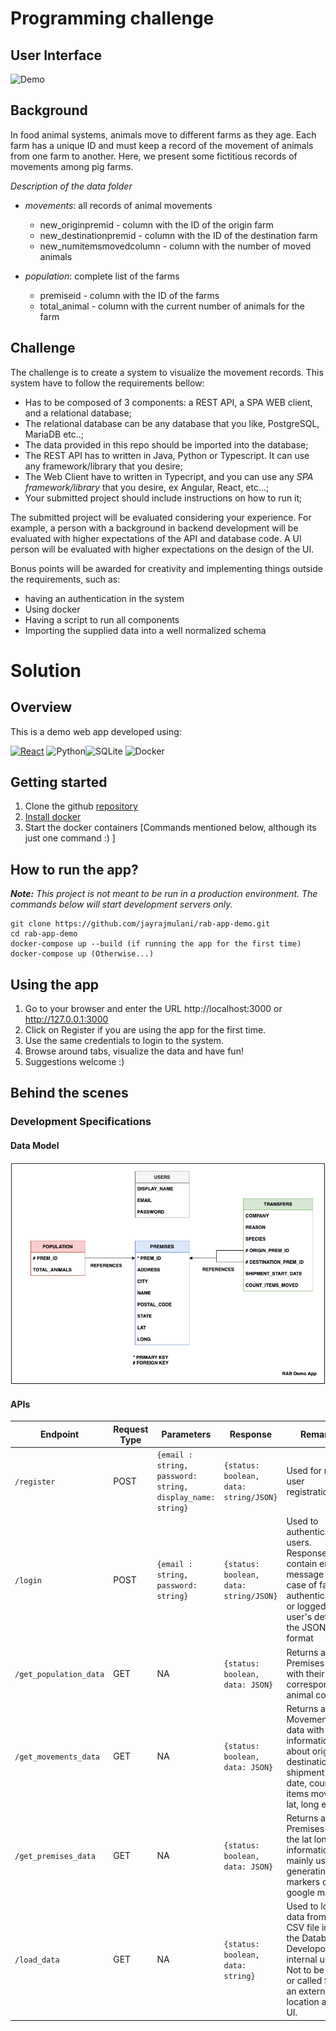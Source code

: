# Programming challenge

## User Interface

![Demo](./images/GIF.gif?raw=true "Demo")

## Background

In food animal systems, animals move to different farms as they age. Each farm has a unique ID and must keep a record of the movement of animals from one farm to another. Here, we present some fictitious records of movements among pig farms.

_Description of the data folder_

- _movements_: all records of animal movements

  - new_originpremid - column with the ID of the origin farm
  - new_destinationpremid - column with the ID of the destination farm
  - new_numitemsmovedcolumn - column with the number of moved animals

- _population_: complete list of the farms
  - premiseid - column with the ID of the farms
  - total_animal - column with the current number of animals for the farm

## Challenge

The challenge is to create a system to visualize the movement records. This
system have to follow the requirements bellow:

- Has to be composed of 3 components: a REST API, a SPA WEB client, and a
  relational database;
- The relational database can be any database that you like, PostgreSQL, MariaDB
  etc..;
- The data provided in this repo should be imported into the database;
- The REST API has to written in Java, Python or Typescript. It can use any
  framework/library that you desire;
- The Web Client have to written in Typecript, and you can use any _SPA
  framework/library_ that you desire, ex Angular, React, etc...;
- Your submitted project should include instructions on how to run it;

The submitted project will be evaluated considering your experience. For example, a
person with a background in backend development will be evaluated with higher
expectations of the API and database code. A UI person will be evaluated with
higher expectations on the design of the UI.

Bonus points will be awarded for creativity and implementing things outside the
requirements, such as:

- having an authentication in the system
- Using docker
- Having a script to run all components
- Importing the supplied data into a well normalized schema

# Solution

## Overview

This is a demo web app developed using:

[![React][react.js]][react-url]
![Python](https://img.shields.io/badge/python-3670A0?style=for-the-badge&logo=python&logoColor=ffdd54)![SQLite](https://img.shields.io/badge/sqlite-%2307405e.svg?style=for-the-badge&logo=sqlite&logoColor=white)
![Docker](https://img.shields.io/badge/docker-%230db7ed.svg?style=for-the-badge&logo=docker&logoColor=white)

[react.js]: https://img.shields.io/badge/React-20232A?style=for-the-badge&logo=react&logoColor=61DAFB
[react-url]: https://reactjs.org/

## Getting started

1. Clone the github [repository](https://github.com/jayrajmulani/rab-app-demo.git)
2. [Install docker](https://docs.docker.com/get-docker/)
3. Start the docker containers [Commands mentioned below, although its just one command :) ]

## How to run the app?

_**Note:** This project is not meant to be run in a production environment. The commands below will start development servers only._

```
git clone https://github.com/jayrajmulani/rab-app-demo.git
cd rab-app-demo
docker-compose up --build (if running the app for the first time)
docker-compose up (Otherwise...)
```

## Using the app

1. Go to your browser and enter the URL http://localhost:3000 or http://127.0.0.1:3000
2. Click on Register if you are using the app for the first time.
3. Use the same credentials to login to the system.
4. Browse around tabs, visualize the data and have fun!
5. Suggestions welcome :)

## Behind the scenes

### Development Specifications

#### Data Model

![Data model](./images/Data%20Model.png?raw=true "Data Model")

#### APIs

| Endpoint               | Request Type | Parameters                                                 | Response                               | Remarks                                                                                                                                           |
| ---------------------- | ------------ | ---------------------------------------------------------- | -------------------------------------- | ------------------------------------------------------------------------------------------------------------------------------------------------- |
| `/register`            | POST         | `{email : string, password: string, display_name: string}` | `{status: boolean, data: string/JSON}` | Used for new user registration                                                                                                                    |
| `/login`               | POST         | `{email : string, password: string}`                       | `{status: boolean, data: string/JSON}` | Used to authenticate users. Response may contain error message in case of failing authentications, or logged in user's details in the JSON format |
| `/get_population_data` | GET          | NA                                                         | `{status: boolean, data: JSON}`        | Returns a list of Premises along with their corresponding animal count.                                                                           |
| `/get_movements_data`  | GET          | NA                                                         | `{status: boolean, data: JSON}`        | Returns a list of Movements data with information about origin, destination, shipment start date, count of items moved, lat, long etc.            |
| `/get_premises_data`   | GET          | NA                                                         | `{status: boolean, data: JSON}`        | Returns a list of Premises with the lat long information, mainly used for generating markers on the google map.                                   |
| `/load_data`           | GET          | NA                                                         | `{status: boolean, data: string}`      | Used to load data from the CSV file into the Database. Developoed for internal use. Not to be used or called from an external location and/or UI. |
